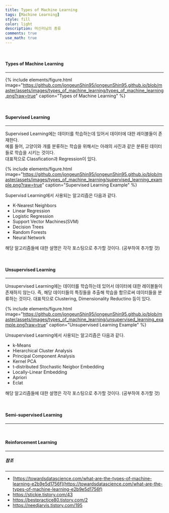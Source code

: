 ```yaml
---
title: Types of Machine Learning
tags: [Machine Learning]
style: fill
color: light
description: 머신러닝의 종류
comments: true
use_math: true
---
```


<br>

#### Types of Machine Learning

---

{% include elements/figure.html image="https://github.com/jongeunShin95/jongeunShin95.github.io/blob/master/assets/images/types_of_machine_learning/types_of_machine_learning.png?raw=true" caption="Types of Machine Learning" %}

<br>

#### Supervised Learning

---

Supervised Learning에는 데이터를 학습하는데 있어서 데이터에 대한 레이블들이 존재한다.<br>
예를 들어, 고양이와 개를 분류하는 학습을 위해서는 아래의 사진과 같은 분류된 데이터들로 학습을 시키는 것이다.<br>
대표적으로 Classfication과 Regression이 있다.

{% include elements/figure.html image="https://github.com/jongeunShin95/jongeunShin95.github.io/blob/master/assets/images/types_of_machine_learning/supervised_learning_example.png?raw=true" caption="Supervised Learning Example" %}

Supervisd Learning에서 사용되는 알고리즘은 다음과 같다.

* K-Nearest Neighbors
* Linear Regression
* Logistic Regression
* Support Vector Machines(SVM)
* Decision Trees
* Random Forests
* Neural Network

해당 알고리즘들에 대한 설명은 각각 포스팅으로 추가할 것이다. (공부하여 추가할 것)

<br>

#### Unsupervised Learning

---

Unsupervised Learning에는 데이터를 학습하는데 있어서 데이터에 대한 레이블들이 존재하지 않는다. 즉, 해당 데이터들의 특징들을 추출해 학습을 함므로써 데이터들을 분류하는 것이다.
대표적으로 Clustering, Dimensionality Reductino 등이 있다.

{% include elements/figure.html image="https://github.com/jongeunShin95/jongeunShin95.github.io/blob/master/assets/images/types_of_machine_learning/unsupervised_learning_example.png?raw=true" caption="Unsupervised Learning Example" %}

Unsupervised Learning에서 사용되는 알고리즘은 다음과 같다.

* k-Means
* Hierarchical Cluster Analysis
* Principal Component Analysis
* Kernel PCA
* t-distributed Stochastic Neigbor Embedding
* Locally-Linear Embedding
* Apriori
* Eclat

해당 알고리즘들에 대한 설명은 각각 포스팅으로 추가할 것이다. (공부하여 추가할 것)

<br>

#### Semi-supervised Learning

---




<br>

#### Reinforcement Learning

---

##### 참조

---

* [https://towardsdatascience.com/what-are-the-types-of-machine-learning-e2b9e5d1756f](https://towardsdatascience.com/what-are-the-types-of-machine-learning-e2b9e5d1756f)
* https://stickie.tistory.com/43
* https://bestpractice80.tistory.com/2
* https://needjarvis.tistory.com/195